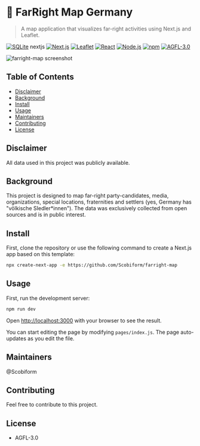 # 🍃 FarRight Map Germany

> A map application that visualizes far-right activities using Next.js and Leaflet.

[![SQLite](https://img.shields.io/badge/SQLite-3.34.0-blue.svg)](https://www.sqlite.org/index.html)
nextjs
[![Next.js](https://img.shields.io/badge/Next.js-10.0.7-blue.svg)](https://nextjs.org/)
[![Leaflet](https://img.shields.io/badge/Leaflet-1.7.1-blue.svg)](https://leafletjs.com/)
[![React](https://img.shields.io/badge/React-17.0.1-blue.svg)](https://reactjs.org/)
[![Node.js](https://img.shields.io/badge/Node.js-14.15.4-blue.svg)](https://nodejs.org/en/)
[![npm](https://img.shields.io/badge/npm-6.14.10-blue.svg)](https://www.npmjs.com/)
[![AGFL-3.0](https://img.shields.io/badge/License-AGFL--3.0-blue.svg)](https://www.gnu.org/licenses/agpl-3.0.html)

![farright-map screenshot](https://github.com/Scobiform/nazi-map/blob/master/public/images/Screenshot.png "farright-map screenshot")

## Table of Contents

- [Disclaimer](#disclaimer)
- [Background](#background)
- [Install](#install)
- [Usage](#usage)
- [Maintainers](#maintainers)
- [Contributing](#contributing)
- [License](#license)

## Disclaimer

All data used in this project was publicly available.

## Background

This project is designed to map far-right party-candidates, media, organizations, special locations, fraternities and settlers (yes, Germany has "völkische SIedler*innen"). The data was exclusively collected from open sources and is in public interest.

## Install

First, clone the repository or use the following command to create a Next.js app based on this template:

```bash
npx create-next-app -e https://github.com/Scobiform/farright-map
```

## Usage

First, run the development server:

```bash
npm run dev
```

Open [http://localhost:3000](http://localhost:3000) with your browser to see the result.

You can start editing the page by modifying `pages/index.js`. The page auto-updates as you edit the file.

## Maintainers

@Scobiform

## Contributing

Feel free to contribute to this project.

## License

- AGFL-3.0
